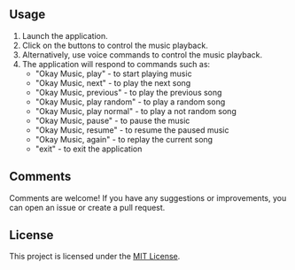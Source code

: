 ## Usage

1. Launch the application.
2. Click on the buttons to control the music playback.
3. Alternatively, use voice commands to control the music playback.
4. The application will respond to commands such as:
   - "Okay Music, play" - to start playing music
   - "Okay Music, next" - to play the next song
   - "Okay Music, previous" - to play the previous song
   - "Okay Music, play random" - to play a random song
   - "Okay Music, play normal" - to play a not random song
   - "Okay Music, pause" - to pause the music
   - "Okay Music, resume" - to resume the paused music
   - "Okay Music, again" - to replay the current song
   - "exit" - to exit the application

## Comments

Comments are welcome! If you have any suggestions or improvements, you can open an issue or create a pull request.

## License

This project is licensed under the [MIT License](LICENSE).
